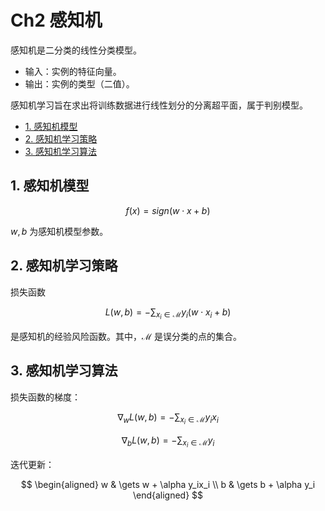 # Ch2 感知机

感知机是二分类的线性分类模型。

- 输入：实例的特征向量。
- 输出：实例的类型（二值）。

感知机学习旨在求出将训练数据进行线性划分的分离超平面，属于判别模型。

<!-- TOC -->

- [1. 感知机模型](#1-感知机模型)
- [2. 感知机学习策略](#2-感知机学习策略)
- [3. 感知机学习算法](#3-感知机学习算法)

<!-- /TOC -->

## 1. 感知机模型

$$
f(x) = sign(w\cdot x + b)
$$


$w,b$ 为感知机模型参数。

## 2. 感知机学习策略

损失函数

$$
L(w,b) = - \sum_{x_i\in\mathcal M} y_i (w\cdot x_i + b)
$$

是感知机的经验风险函数。其中，$\mathcal M$ 是误分类的点的集合。

## 3. 感知机学习算法

损失函数的梯度：

$$
\nabla_w L(w,b) = - \sum_{x_i\in\mathcal M} y_i x_i
$$

$$
\nabla_b L(w,b) = -\sum_{x_i\in\mathcal M}y_i
$$

迭代更新：

$$
\begin{aligned}
w & \gets w + \alpha y_ix_i \\
b & \gets b + \alpha y_i
\end{aligned}
$$

